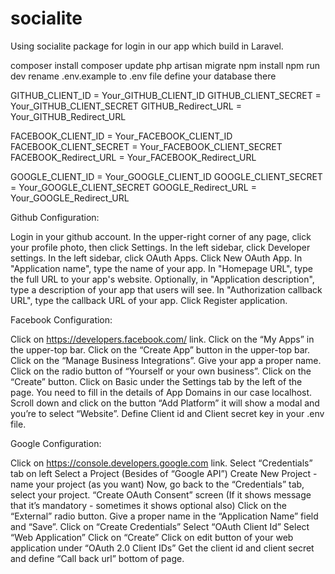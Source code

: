 # socialite
Using socialite package for login in our app which build in Laravel.


composer install
composer update
php artisan migrate
npm install
npm run dev
rename .env.example to .env file
define your database there

GITHUB_CLIENT_ID = Your_GITHUB_CLIENT_ID
GITHUB_CLIENT_SECRET = Your_GITHUB_CLIENT_SECRET
GITHUB_Redirect_URL = Your_GITHUB_Redirect_URL

FACEBOOK_CLIENT_ID = Your_FACEBOOK_CLIENT_ID
FACEBOOK_CLIENT_SECRET = Your_FACEBOOK_CLIENT_SECRET
FACEBOOK_Redirect_URL = Your_FACEBOOK_Redirect_URL

GOOGLE_CLIENT_ID = Your_GOOGLE_CLIENT_ID
GOOGLE_CLIENT_SECRET = Your_GOOGLE_CLIENT_SECRET
GOOGLE_Redirect_URL = Your_GOOGLE_Redirect_URL


Github Configuration:

Login in your github account.
In the upper-right corner of any page, click your profile photo, then click Settings.
In the left sidebar, click Developer settings.
In the left sidebar, click OAuth Apps.
Click New OAuth App.
In "Application name", type the name of your app.
In "Homepage URL", type the full URL to your app's website.
Optionally, in "Application description", type a description of your app that users will see.
In "Authorization callback URL", type the callback URL of your app.
Click Register application.


Facebook Configuration:

Click on https://developers.facebook.com/ link.
Click on the “My Apps” in the upper-top bar.
Click on the “Create App” button in the upper-top bar.
Click on the “Manage Business Integrations”.
Give your app a proper name.
Click on the radio button of “Yourself or your own business”.
Click on the “Create” button.
Click on Basic under the Settings tab by the left of the page.
You need to fill in the details of App Domains in our case localhost.
 Scroll down and click on the button “Add Platform” it will show a modal and you’re to select “Website”.
 Define Client id and Client secret key in your .env file.


Google Configuration:

Click on https://console.developers.google.com link.
Select “Credentials” tab on left
Select a Project (Besides of “Google API”)
Create New Project - name your project (as you want)
Now, go back to the “Credentials” tab, select your project.
“Create OAuth Consent” screen (If it shows message that it’s mandatory - sometimes it shows optional also)
Click on the “External” radio button.
Give a proper name in the “Application Name” field and “Save”.
Click on “Create Credentials”
 Select “OAuth Client Id”
 Select “Web Application”
 Click on “Create”
 Click on edit button of your web application under “OAuth 2.0 Client IDs”
 Get the client id and client secret and define “Call back url” bottom of page.

